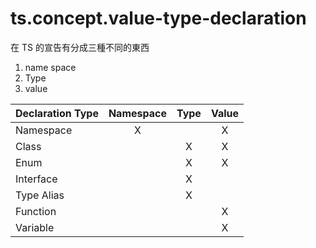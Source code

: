 # ts.concept.value-type-declaration

在 TS 的宣告有分成三種不同的東西

1. name space
2. Type
3. value


| Declaration Type | Namespace | Type | Value |
|------------------|:---------:|:----:|:-----:|
| Namespace        |     X     |      |   X   |
| Class            |           |  X   |   X   |
| Enum             |           |  X   |   X   |
| Interface        |           |  X   |       |
| Type Alias       |           |  X   |       |
| Function         |           |      |   X   |
| Variable         |           |      |   X   |



